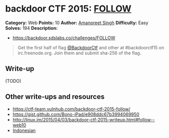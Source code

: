 # backdoor CTF 2015: [FOLLOW](https://backdoor.sdslabs.co/challenges/FOLLOW)

**Category:** Web
**Points:** 10
**Author:** [Amanpreet Singh](https://backdoor.sdslabs.co/users/apsdehal)
**Difficulty:** Easy
**Solves:** 194
**Description:** 

* <https://backdoor.sdslabs.co/challenges/FOLLOW>

> Get the first half of flag [@BackdoorCtf](https://twitter.com/BackdoorCTF) and other at #backdoorctf15 on irc.freenode.org. Join them and submit sha-256 of the flag.

## Write-up

(TODO)

## Other write-ups and resources

* <https://ctf-team.vulnhub.com/backdoor-ctf-2015-follow/>
* <https://gist.github.com/Bono-iPad/e908ddc67b3994069950>
* <http://linux.im/2015/04/03/backdoor-ctf-2015-writeup.html#follow--web10>
* [Indonesian](https://docs.google.com/document/d/1iRrG5nO5_xTTB3Aq1BMfeyTVQ2j6iKWW3sZEsGRENqk/edit)
